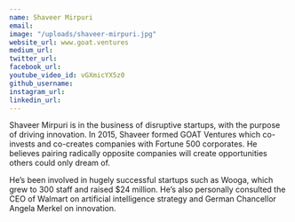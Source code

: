 ```yaml
---
name: Shaveer Mirpuri
email: 
image: "/uploads/shaveer-mirpuri.jpg"
website_url: www.goat.ventures
medium_url: 
twitter_url: 
facebook_url: 
youtube_video_id: vGXmicYX5z0
github_username: 
instagram_url: 
linkedin_url: 
---
```


Shaveer Mirpuri is in the business of disruptive startups, with the purpose of driving innovation. In 2015, Shaveer formed GOAT Ventures which co-invests and co-creates companies with Fortune 500 corporates. He believes pairing radically opposite companies will create opportunities others could only dream of.

He’s been involved in hugely successful startups such as Wooga, which grew to 300 staff and raised $24 million. He’s also personally consulted the CEO of Walmart on artificial intelligence strategy and German Chancellor Angela Merkel on innovation.
